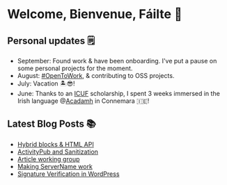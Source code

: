 # Welcome, Bienvenue, Fáilte 👋

## Personal updates 🗒
- September: Found work & have been onboarding. I've put a pause on some personal projects for the moment.
- August: [#OpenToWork](https://www.linkedin.com/in/django-doucet/), & contributing to OSS projects.
- July: Vacation 🏝😎!
- June: Thanks to an [ICUF](https://www.icuf.ie/) scholarship, I spent 3 weeks immersed in the Irish language @[Acadamh](https://www.acadamh.ie/) in Connemara 🇮🇪!


## Latest Blog Posts 📚
<!-- BLOG-POST-LIST:START -->
- [Hybrid blocks &amp; HTML API](https://mediaformat.org/2024/08/hybrid-blocks-html-api/)
- [ActivityPub and Sanitization](https://mediaformat.org/2024/07/activitypub-and-sanitization/)
- [Article working group](https://mediaformat.org/2024/02/article-working-group/)
- [Making ServerName work](https://mediaformat.org/2024/01/making-servername-work/)
- [Signature Verification in WordPress](https://mediaformat.org/2023/10/signature-verification-in-wordpress/)
<!-- BLOG-POST-LIST:END -->
